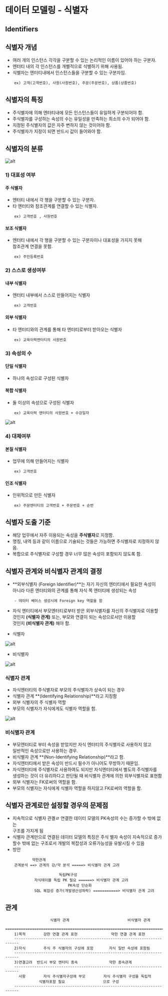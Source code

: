데이터 모델링 - 식별자
============

## Identifiers

## 식별자 개념

* 여러 개의 인스턴스 각각을 구분할 수 있는 논리적인 이름이 있어야 하는 구분자.
* 엔터티 내의 각 인스턴스를 개별적으로 식별하기 위해 사용됨.
* 식별자는 엔터티내에서 인스턴스들을 구분할 수 있는 구분자임.

```
    ex) 고객(고객번호), 사원(사원번호), 주문(주문번호), 상품(상품번호)
```

## 식별자의 특징

* 주식별자에 의해 엔터티내에 모든 인스턴스들이 유일하게 구분되어야 함.
* 주식별자를 구성하는 속성의 수는 유일성을 만족하는 최소의 수가 되어야 함.
* 지정된 주식별자의 값은 자주 변하지 않는 것이어야 함.
* 주식별자가 지정이 되면 반드시 값이 들어와야 함.

## 식별자의 분류

![alt](/assets/images/post/Database/sql/64.png)

### 1) 대표성 여부

#### 주 식별자

* 엔터티 내에서 각 행을 구분할 수 있는 구분자.
* 타 엔터티와 참조관계를 연결할 수 있는 식별자.

```
    ex) 고객번호 , 사원번호
```

#### 보조 식별자

* 엔터티 내에서 각 행을 구분할 수 있는 구분자이나 대표성을 가지지 못해   
  참조관계 연결을 못함.

```
    ex) 주민등록번호
```

### 2) 스스로 생성여부

#### 내부 식별자

* 엔터티 내부에서 스스로 만들어지는 식별자 

```
    ex) 고객번호
```

#### 외부 식별자

* 타 엔터티와의 관계를 통해 타 엔터티로부터 받아오는 식별자

```
    ex) 교육이력엔터티의 사원번호 
```

### 3) 속성의 수

#### 단일 식별자 

* 하나의 속성으로 구성된 식별자

#### 복합 식별자

* 둘 이상의 속성으로 구성된 식별자

```
    ex) 교육이력 엔터티의 사원번호 + 수강일자
```

![alt](/assets/images/post/Database/sql/65.png)

### 4) 대체여부

#### 본질 식별자

* 업무에 의해 만들어지는 식별자

```
    ex) 고객번호
```

#### 인조 식별자

* 인위적으로 만든 식별자

```
    ex) 주문엔터티의 고객번호 + 주문번호 + 순번
```


## 식별자 도출 기준

* 해당 업무에서 자주 이용되는 속성을 **주식별자**로 지정함.
* 명칭, 내역 등과 같이 이름으로 기술되는 것들은 가능하면 주식별자로 지정하지 않음.
* 복합으로 주식별자로 구성할 경우 너무 많은 속성이 포함되지 않도록 함.

## 식별자 관계와 비식별자 관계의 결정

* **외부식별자 (Foreign Identifier)**는 자기 자신의 엔터티에서 필요한 속성이  
  아니라 다른 엔터티와의 관계를 통해 자식 쪽 엔터티에 생성되는 속성

```
    - 데이터 베이스 생성시에 Foreign key 역할을 함
```

* 자식 엔터티에서 부모엔터티로부터 받은 외부식별자를 자신의 주식별자로 이용할  
  것인지 **(식별자 관계)** 또는, 부모와 연결이 되는 속성으로서만 이용할  
  것인지 **(비식별자 관계)** 해야 함.

* 식별자

![alt](/assets/images/post/Database/sql/66.png)

* 비식별자

![alt](/assets/images/post/Database/sql/67.png)

### 식별자 관계

* 자식엔터티의 주식별자로 부모의 주식별자가 상속이 되는 경우
* 식별자 관계 **(Identifying Relationship)**라고 지칭함
* 외부 식별자의 주 식별자 역할
* 부모의 식별자가 자식에게도 식별자 역할을 함.

![alt](/assets/images/post/Database/sql/68.png)


### 비식별자 관계

* 부모엔터티로 부터 속성을 받았지만 자식 엔터티의 주식별자로 사용하지 않고  
  일반적인 속성으로만 사용하는 경우.
* 비식별자 관계 **(Non-Identifying Relationship)**라고 함.
* 자식엔터티에서 받은 속성이 반드시 필수가 아니어도 무방하기 때문임.
* 자식엔터티에 주식별자로 사용하여도 되지만 자식엔터티에서 별도의 주식별자를  
  생성하는 것이 더 유리하다고 판단될 때 비식별자 관계에 의한 외부식별자로 표현함
* 외부 식별자는 FK로써의 역할을 함.
* 부모의 식별자는 자식에게 식별자 역할을 하지않고 FK로써의 역할을 함.

## 식별자 관계로만 설정할 경우의 문제점

* 지속적으로 식별자 관곌ㄹ 연결한 데이터 모델의 PK속성의 수는 증가할 수 밖에 없는   
  구조를 가지게 됨
* 식별자 관계만으로 연결된 데이터 모델의 특징은 주식 별자 속성이 지속적으로 증가  
  할수 밖에 없는 구조로서 개발의 복잡성과 오류가능성을 유발시킬 수 있음
* 방안

```
			약한관계
	관계분석 ==> 관계의 강/약 분석 =====> 비식별자 관계 고려

					    독립PK구성
		     자식테이블 독립 PK 필요 ======> 비식별자 관계 고려
						    PK속성 단순화
		     SQL 복잡성 증가(개발생산성하락) ===========> 비식별자 관계 고려
```

## 관계

```
        			식별자 관계		            		비식별자 관계
	========================================================================
	1)목적		강한 연결 관계 표현		          약한 연결 관계 표현
    ------------------------------------------------------------------------
	2)자식		주식 주 식별자의 구성에 포함	   자식 일반 속성에 포함됨
    ------------------------------------------------------------------------
	3)연결고려	반드시 부모 엔터티 종속		       약한 종속관계
    ------------------------------------------------------------------------
	  사항		자식 주식별자구성에 부모        자식 주식별자 구성을 독립적
			   식별자포함 필요			        으로 구성
    ------------------------------------------------------------------------  

